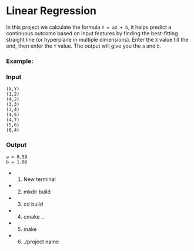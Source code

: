 # Linear Regression
In this project we calculate the formula `Y = aX + b`, it helps predict a continuous outcome based on input features by finding the best-fitting straight line (or hyperplane in multiple dimensions). Enter the `X` value till the end, then enter the `Y` value. The output will give you the `a` and `b`.
### Example:
### Input
```
(X,Y)
(1,2)
(4,2)
(3,3)
(3,4)
(4,5)
(4,7)
(5,6)
(6,4)
```
 ### Output
 ```
 a = 0.59
 b = 1.88
 ```
 - 1. New terminal
 - 2. mkdir build
 - 3. cd build
 - 4. cmake ..
 - 5. make
 - 6. ./project name
 